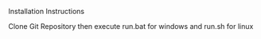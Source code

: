 Installation Instructions

Clone Git Repository then execute run.bat for windows and run.sh for linux
